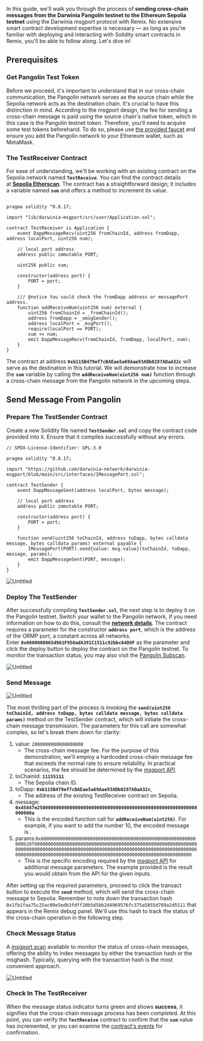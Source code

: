In this guide, we'll walk you through the process of **sending cross-chain messages from the Darwinia Pangolin testnet to the Ethereum Sepolia testnet** using the Darwinia msgport protocol with Remix. No extensive smart contract development expertise is necessary — as long as you're familiar with deploying and interacting with Solidity smart contracts in Remix, you'll be able to follow along. Let's dive in!

## **Prerequisites**

### Get Pangolin Test Token

Before we proceed, it's important to understand that in our cross-chain communication, the Pangolin network serves as the source chain while the Sepolia network acts as the destination chain. It's crucial to have this distinction in mind. According to the msgport design, the fee for sending a cross-chain message is paid using the source chain's native token, which in this case is the Pangolin testnet token. Therefore, you'll need to acquire some test tokens beforehand. To do so, please use [the provided faucet](https://www.notion.so/Pangolin-Chain-1e9ac8b09e874e8abd6a7f18c096ca6a?pvs=21) and ensure you add the Pangolin network to your Ethereum wallet, such as MetaMask.

### The TestReceiver Contract

For ease of understanding, we'll be working with an existing contract on the Sepolia network named **`TestReceive`**. You can find the contract details at **[Sepolia Etherscan](https://sepolia.etherscan.io/address/0xb115b479ef7cbaeae5a69aae93adb0287adaa32c#code)**. The contract has a straightforward design; it includes a variable named **`sum`** and offers a method to increment its value.

```solidity

pragma solidity ^0.8.17;

import "lib/darwinia-msgport/src/user/Application.sol";

contract TestReceiver is Application {
    event DappMessageRecv(uint256 fromChainId, address fromDapp, address localPort, uint256 num);

    // local port address
    address public immutable PORT;

    uint256 public sum;

    constructor(address port) {
        PORT = port;
    }

    /// @notice You could check the fromDapp address or messagePort address.
    function addReceiveNum(uint256 num) external {
        uint256 fromChainId = _fromChainId();
        address fromDapp = _xmsgSender();
        address localPort = _msgPort();
        require(localPort == PORT);
        sum += num;
        emit DappMessageRecv(fromChainId, fromDapp, localPort, num);
    }
}
```

The contract at address **`0xb115B479ef7cBAEae5a69Aae93ADb0287ADaA32c`** will serve as the destination in this tutorial. We will demonstrate how to increase the **`sum`** variable by calling the **`addReceiveNum(uint256 num)`** function through a cross-chain message from the Pangolin network in the upcoming steps.

## Send Message From Pangolin

### Prepare The TestSender Contract

Create a new Solidity file named **`TestSender.sol`** and copy the contract code provided into it. Ensure that it compiles successfully without any errors.

```solidity
// SPDX-License-Identifier: GPL-3.0

pragma solidity ^0.8.17;

import "https://github.com/darwinia-network/darwinia-msgport/blob/main/src/interfaces/IMessagePort.sol";

contract TestSender {
    event DappMessageSent(address localPort, bytes message);

    // local port address
    address public immutable PORT;

    constructor(address port) {
        PORT = port;
    }

    function send(uint256 toChainId, address toDapp, bytes calldata message, bytes calldata params) external payable {
        IMessagePort(PORT).send{value: msg.value}(toChainId, toDapp, message, params);
        emit DappMessageSent(PORT, message);
    }
}

```

![Untitled](https://prod-files-secure.s3.us-west-2.amazonaws.com/a2739a4f-1eb7-4ba9-b2d2-18c34ed5b60d/c6d2aacc-c199-4b04-bc4a-80fb9f3956b6/Untitled.png)

### Deploy The TestSender

After successfully compiling **`TestSender.sol`**, the next step is to deploy it on the Pangolin testnet. Switch your wallet to the Pangolin network, if you need information on how to do this, consult the **[network details](https://docs.darwinia.network/pangolin-chain-1e9ac8b09e874e8abd6a7f18c096ca6a#47cab1dccc194ab8b83631cbf5aaaf24)**. The contract requires a parameter for the constructor **`address port`**, which is the address of the ORMP port, a constant across all networks. Enter **`0x0000000005d961F950adA391C1511c92bbc64D9F`** as the parameter and click the deploy button to deploy the contract on the Pangolin testnet. To monitor the transaction status, you may also visit the [Pangolin Subscan](https://pangolin.subscan.io/).

![Untitled](https://prod-files-secure.s3.us-west-2.amazonaws.com/a2739a4f-1eb7-4ba9-b2d2-18c34ed5b60d/a70cdfa4-2e97-4716-a542-015824dd8040/Untitled.png)

### Send Message

![Untitled](https://prod-files-secure.s3.us-west-2.amazonaws.com/a2739a4f-1eb7-4ba9-b2d2-18c34ed5b60d/71a201ed-a5df-4466-814b-f8e6227d41a1/Untitled.png)

The most thrilling part of the process is invoking the **`send(uint256 toChainId, address toDapp, bytes calldata message, bytes calldata params)`** method on the TestSender contract, which will initiate the cross-chain message transmission. The parameters for this call are somewhat complex, so let's break them down for clarity:

1. value: `2000000000000000000`
    - The cross-chain message fee. For the purpose of this demonstration, we'll employ a hardcoded cross-chain message fee that exceeds the normal rate to ensure reliability. In practical scenarios, the fee should be determined by the [msgport API](https://www.notion.so/Msgport-API-a702936b4a8047bcb4f6bf95154b8809?pvs=21).
2. toChainId: **`11155111`**
    - The Sepolia chain ID.
3. toDapp: **`0xb115B479ef7cBAEae5a69Aae93ADb0287ADaA32c`**, 
    - The address of the existing TestReceiver contract on Sepolia.
4. message: **`0x45847e25000000000000000000000000000000000000000000000000000000000000000a`**
    - This is the encoded function call for **`addReceiveNum(uint256)`**. For example, if you want to add the number 10, the encoded message is .
5. params:`0x000000000000000000000000000000000000000000000000000000000000b20f000000000000000000000000000000000000000000000000000000000000000000000000000000000000000000000000000000000000000000000000000000600000000000000000000000000000000000000000000000000000000000000000`
    - This is the specific encoding required by the [msgport API](https://www.notion.so/Msgport-API-a702936b4a8047bcb4f6bf95154b8809?pvs=21) for additional message parameters. The example provided is the result you would obtain from the API for the given inputs.

After setting up the required parameters, proceed to click the transact button to execute the **`send`** method, which will send the cross-chain message to Sepolia. Remember to note down the transaction hash `0x1fb1faa75c25ac00e5edb3fdff20b5d5bb2d4969576fc375a5855d789a2d5511` that appears in the Remix debug panel. We'll use this hash to track the status of the cross-chain operation in the following step.

### Check Message Status

A [msgport scan](https://www.notion.so/Msgport-Scan-20e10e1727de4b07baaee0c7e1e3f627?pvs=21) available to monitor the status of cross-chain messages, offering the ability to index messages by either the transaction hash or the msghash. Typically, querying with the transaction hash is the most convenient approach.

![Untitled](https://prod-files-secure.s3.us-west-2.amazonaws.com/a2739a4f-1eb7-4ba9-b2d2-18c34ed5b60d/23a2a2b6-5a41-4f3a-a1d4-f6f85c8094a5/Untitled.png)

### Check In The TestReceiver

When the message status indicator turns green and shows **success**, it signifies that the cross-chain message process has been completed. At this point, you can verify the **`TestReceive`** contract to confirm that the **`sum`** value has incremented, or you can examine the [contract's events](https://sepolia.etherscan.io/address/0xb115b479ef7cbaeae5a69aae93adb0287adaa32c#events) for confirmation.